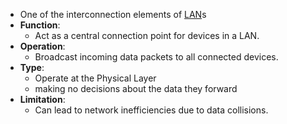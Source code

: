 - One of the interconnection elements of [LAN](LAN.md)s
- **Function**: 
	- Act as a central connection point for devices in a LAN.
- **Operation**: 
	- Broadcast incoming data packets to all connected devices.
- **Type**: 
	- Operate at the Physical Layer
	- making no decisions about the data they forward
- **Limitation**: 
	- Can lead to network inefficiencies due to data collisions.
